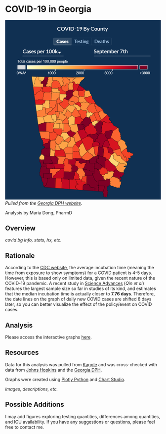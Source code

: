 # COVID-19 in Georgia
![dph_map.png](images/dph_map.png)
_Pulled from the [Georgia DPH website](https://dph.georgia.gov/covid-19-daily-status-report)_.

Analysis by Maria Dong, PharmD

## Overview
_covid bg info, stats, hx, etc._

## Rationale
According to the [CDC website](https://www.cdc.gov/coronavirus/2019-ncov/hcp/clinical-guidance-management-patients.html), the average incubation time (meaning the time from exposure to show symptoms) for a COVID patient is 4-5 days. However, this is based only on limited data, given the recent nature of the COVID-19 pandemic. A recent study in [Science Advances](https://advances.sciencemag.org/content/6/33/eabc1202) (_Qin et al_) features the largest sample size so far in studies of its kind, and estimates that the median incubation time is actually closer to **7.76 days**. Therefore, the date lines on the graph of daily new COVID cases are shifted 8 days later, so you can better visualize the effect of the policy/event on COVID cases.

## Analysis
Please access the interactive graphs [here](https://mariajdong.github.io/georgia-covid/).

## Resources
Data for this analysis was pulled from [Kaggle](https://www.kaggle.com/sudalairajkumar/covid19-in-usa?select=us_states_covid19_daily.csv) and was cross-checked with data from [Johns Hopkins](https://coronavirus.jhu.edu/region/us/georgia) and the [Georgia DPH](https://dph.georgia.gov/covid-19-daily-status-report).

Graphs were created using [Plotly Python](https://plotly.com/python/) and [Chart Studio](https://chart-studio.plotly.com/).

_images, descriptions, etc._

## Possible Additions
I may add figures exploring testing quantities, differences among quantities, and ICU availability. If you have any suggestions or questions, please feel free to contact me.